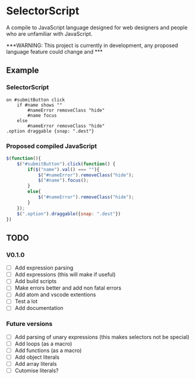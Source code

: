 # SelectorScript

A compile to JavaScript language designed for web designers and people who are unfamiliar with JavaScript.

***WARNING: This project is currently in development, any proposed language feature could change and ***

## Example

### SelectorScript
```
on #submitButton click
    if #name shows ""
        #nameError removeClass "hide"
        #name focus
    else
        #nameError removeClass "hide"
.option draggable {snap: ".dest"}
```
### Proposed compiled JavaScript
``` javascript
$(function(){
    $("#submitButton").click(function() {
        if($("name").val() === ""){
            $("#nameError").removeClass("hide");
            $("#name").focus();
        }
        else{
            $("#nameError").removeClass("hide");
        }
    });
    $(".option").draggable({snap: ".dest"})
})
```


## TODO

### V0.1.0
- [ ] Add expression parsing
- [ ] Add expressions (this will make if useful)
- [ ] Add build scripts
- [ ] Make errors better and add non fatal errors
- [ ] Add atom and vscode extentions
- [ ] Test a lot
- [ ] Add documentation

### Future versions
- [ ] Add parsing of unary expressions (this makes selectors not be special)
- [ ] Add loops (as a macro)
- [ ] Add functions (as a macro)
- [ ] Add object literals
- [ ] Add array literals
- [ ] Cutomise literals?